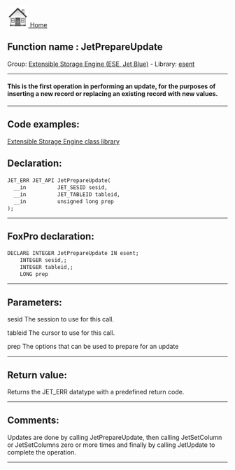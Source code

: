 [<img src="../../images/home.png"> Home ](https://github.com/VFPX/Win32API)  

## Function name : JetPrepareUpdate
Group: [Extensible Storage Engine (ESE, Jet Blue)](../../functions_group.md#Extensible_Storage_Engine_(ESE,_Jet_Blue))  -  Library: [esent](../../libraries.md#esent)  
***  


#### This is the first operation in performing an update, for the purposes of inserting a new record or replacing an existing record with new values.
***  


## Code examples:
[Extensible Storage Engine class library](../../samples/sample_532.md)  

## Declaration:
```foxpro  
JET_ERR JET_API JetPrepareUpdate(
  __in          JET_SESID sesid,
  __in          JET_TABLEID tableid,
  __in          unsigned long prep
);  
```  
***  


## FoxPro declaration:
```foxpro  
DECLARE INTEGER JetPrepareUpdate IN esent;
	INTEGER sesid,;
	INTEGER tableid,;
	LONG prep  
```  
***  


## Parameters:
sesid 
The session to use for this call.

tableid 
The cursor to use for this call.

prep 
The options that can be used to prepare for an update
  
***  


## Return value:
Returns the JET_ERR datatype with a predefined return code.   
***  


## Comments:
 Updates are done by calling JetPrepareUpdate, then calling JetSetColumn or JetSetColumns zero or more times and finally by calling JetUpdate to complete the operation.  
  
***  

